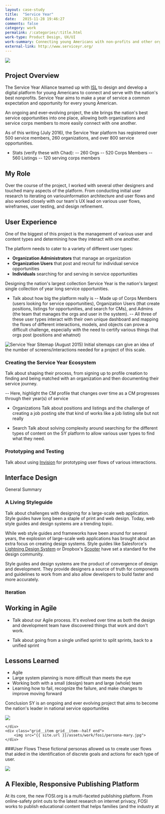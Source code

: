 ```yaml
---
layout: case-study
title:  "Service Year"
date:   2015-11-28 19:46:27
comments: false
category: work
permalink: /:categories/:title.html
work-type: Product Design, UX/UI
work-summary: Connecting young Americans with non-profits and other organizations, Service Year is the nation's online platform for national service opportunities.
external-link: http://www.serviceyr.org/
---
```


<div class="grid grid--featured-image grid--no-bg">
	<div class="grid__item grid__item--full">
	    <img class="item-img--full" src="{{ site.url }}/assets/work/serviceyear/featured-image-sy.jpg">
	</div> 
</div>

Project Overview
--------------------------------------------------------------------------
The Service Year Alliance teamed up with <a href='http://isl.co/' target="_blank" class="link--text-in-p">ISL</a> to design and develop a digital platform for young Americans to connect and serve with the nation's best nonprofits. Service Year aims to make a year of service a common expectation and opportunity for every young American.

An ongoing and ever-evolving project, the site brings the nation's best service opportunities into one place, allowing both organizations and service corps members to more easily connect with one another.

As of this writing (July 2016), the Service Year platform has registered over 500 service members, 260 organizations, and over 800 service opportunities.


- Stats (verify these with Chad):
-- 260 Orgs
-- 520 Corps Members
-- 560 Listings
-- 120 serving corps members


## My Role

Over the course of the project, I worked with several other designers and touched many aspects of the platform. From conducting initial user research to iterating on variouinformation architecture and user flows and also worked closely with our team's UX lead on various user flows, wireframes, user testing, and design refinement.


## User Experience

One of the biggest of this project is the management of various user and content types and determining how they interact with one another.

The platform needs to cater to a variety of different user types:

- **Organization Administrators** that manage an organization
- **Organization Users** that post and recruit for individual service opportunities
- **Individuals** searching for and serving in service opportunities

Designing the nation's largest collection 
Service Year is the nation's largest single collection of year long service opportunities. 

- Talk about how big the platform really is
-- Made up of Corps Members (users looking for service opportunities), Organization Users (that create positions, listings for opportunities, and search for CMs), and Admins (the team that manages the orgs and user in the system).
-- All three of these user types interact with their own unique dashboard and mapping the flows of different interactions, models, and objects can prove a difficult challenge, especially with the need to certify various things that orgs post (positions and whatnot)

<div class="grid grid-mt grid-mb">
	<div class="grid__item grid__item--full">
	    <img src="{{ site.url }}/assets/work/serviceyear/sy-site-map-august-2015.png" alt="Service Year Sitemap (August 2015)">
	    <span class="img-caption">Initial sitemaps can give an idea of the number of screens/interactions needed for a project of this scale.</span>
	</div> 

</div>



### Creating the Service Year Ecosystem

Talk about shaping their process, from signing up to profile creation to finding and being matched with an organization and then documenting their service journey. 

-- Here, highlight the CM profile that changes over time as a CM progresses through their year(s) of service

- Organizations
Talk about positions and listings and the challenge of creating a job posting site that kind of works like a job listing site but not really

- Search
Talk about solving complexity around searching for the different types of content on the SY platform to allow various user types to find what they need.


### Prototyping and Testing

Talk about using <a href='http://invisionapp.com/' target="_blank" class="link--text-in-p">Invision</a> for prototyping user flows of various interactions.

## Interface Design

General Summary

### A Living Styleguide
Talk about challenges with designing for a large-scale web application. Style guides have long been a staple of print and web design. Today, web style guides and design systems are a trending topic.

While web style guides and frameworks have been around for several years, the explosion of large-scale web applications has brought about an extra focus on creating design systems. Style guides like Salesforce's <a href='https://www.lightningdesignsystem.com/' target="_blank" class="link--text-in-p">Lightning Design System</a> or Dropbox's <a href='http://dropbox.github.io/scooter/' target="_blank" class="link--text-in-p">Scooter</a> have set a standard for the design community.

Style guides and design systems are the product of convergence of design and development. They provide designers a source of truth for components and guidelines to work from and also allow developers to build faster and more accurately.

### Iteration



Working in Agile
-----------------------------
- Talk about our Agile process. It's evolved over time as both the design and development team have discovered things that work and don't work. 

- Talk about going from a single unified sprint to split sprints, back to a unified sprint



Lessons Learned
---------------
- Agile
- Large system planning is more difficult than meets the eye
- Working both with a small (design) team and large (whole) team
- Learning how to fail, recognize the failure, and make changes to improve moving forward

Conclusion
SY is an ongoing and ever evolving project that aims to become the nation's leader in national service opportunities




<div class="grid">
	<div class="grid__item grid__item--half">
	    <img src="{{ site.url }}/assets/work/fosi/persona-david.jpg">
	    
	</div> 
	<div class="grid__item grid__item--half end">
	    <img src="{{ site.url }}/assets/work/fosi/persona-mary.jpg">
	</div> 
</div>

###User Flows
These fictional personas allowed us to create user flows that aided in the identification of discrete goals and actions for each type of user.

<div class="grid">
    <div class="grid__item grid__item--full">
    	<img src="{{ site.url }}/assets/work/fosi/fosi-user-flow-david.png">
    </div>
</div>

<div class="fin-tip">		
</div>

<h2 class="text-center">
	A Flexible, Responsive Publishing Platform
</h2>

At its core, the new FOSI.org is a multi-faceted publishing platform. From online-safety print outs to the latest research on internet privacy, FOSI works to publish educational content that helps families (and the industry at 






